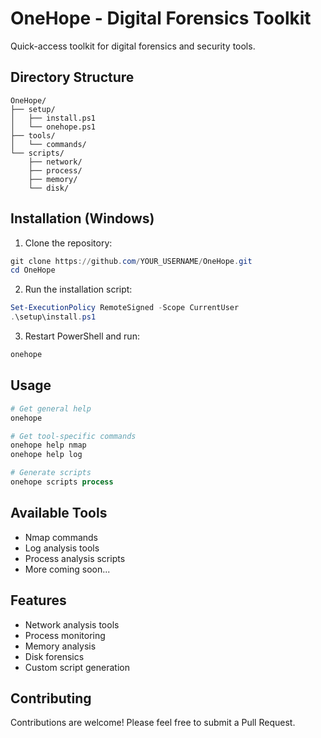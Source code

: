 # OneHope - Digital Forensics Toolkit

Quick-access toolkit for digital forensics and security tools.

## Directory Structure
```
OneHope/
├── setup/
│   ├── install.ps1
│   └── onehope.ps1
├── tools/
│   └── commands/
└── scripts/
    ├── network/
    ├── process/
    ├── memory/
    └── disk/
```

## Installation (Windows)

1. Clone the repository:
```powershell
git clone https://github.com/YOUR_USERNAME/OneHope.git
cd OneHope
```

2. Run the installation script:
```powershell
Set-ExecutionPolicy RemoteSigned -Scope CurrentUser
.\setup\install.ps1
```

3. Restart PowerShell and run:
```powershell
onehope
```

## Usage

```powershell
# Get general help
onehope

# Get tool-specific commands
onehope help nmap
onehope help log

# Generate scripts
onehope scripts process
```

## Available Tools

* Nmap commands
* Log analysis tools
* Process analysis scripts
* More coming soon...

## Features

- Network analysis tools
- Process monitoring
- Memory analysis
- Disk forensics
- Custom script generation

## Contributing

Contributions are welcome! Please feel free to submit a Pull Request.